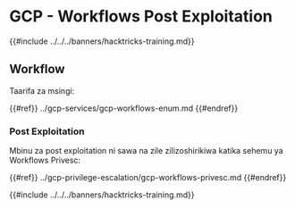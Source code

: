 # GCP - Workflows Post Exploitation

{{#include ../../../banners/hacktricks-training.md}}

## Workflow

Taarifa za msingi:

{{#ref}}
../gcp-services/gcp-workflows-enum.md
{{#endref}}

### Post Exploitation

Mbinu za post exploitation ni sawa na zile zilizoshirikiwa katika sehemu ya Workflows Privesc:

{{#ref}}
../gcp-privilege-escalation/gcp-workflows-privesc.md
{{#endref}}

{{#include ../../../banners/hacktricks-training.md}}
